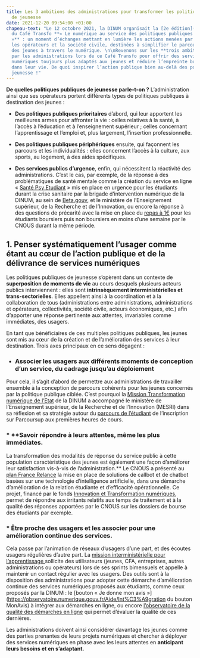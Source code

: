 ```yaml
---
title: Les 3 ambitions des administrations pour transformer les politiques publiques
  de jeunesse
date: 2021-12-20 09:54:00 +01:00
chapeau-text: "Le 12 octobre 2021, la DINUM organisait la [2e édition](https://www.numerique.gouv.fr/agenda/cafe-de-la-transfo-number-2-le-numerique-au-service-des-politiques-publiques-de-jeunesse/)
  du Café Transfo **« Le numérique au service des politiques publiques de jeunesse
  »** : un moment d’échanges mettant en lumière les actions menées par les administrations,
  les opérateurs et la société civile, destinées à simplifier le parcours administratif
  des jeunes à travers le numérique. \n\nRevenons sur les **trois ambitions** portées
  par les administrations lors de ce Café Transfo pour offrir des services publics
  numériques toujours plus adaptés aux jeunes et réduire l’empreinte bureaucratique
  dans leur vie. De quoi inspirer l’action publique bien au-delà des politiques de
  jeunesse !"
---
```


**De quelles politiques publiques de jeunesse parle-t-on ?**
L’administration ainsi que ses opérateurs portent différents types de politiques publiques à destination des jeunes :

* **Des politiques publiques prioritaires** d’abord, qui leur apportent les meilleures armes pour affronter la vie : celles relatives à la santé, à l’accès à l’éducation et à l’enseignement supérieur ; celles concernant l’apprentissage et l’emploi et, plus largement, l’insertion professionnelle. 

* **Des politiques publiques périphériques** ensuite, qui façonnent les parcours et les individualités : elles concernent l’accès à la culture, aux sports, au logement, à des aides spécifiques. 

* **Des services publics d’urgence**, enfin, qui nécessitent la réactivité des administrations.
C’est le cas, par exemple, de la réponse à des problématiques de santé mentale comme la création du service en ligne « [Santé Psy Etudiant](https://santepsy.etudiant.gouv.fr/) » mis en place en urgence pour les étudiants durant la crise sanitaire par la brigade d’intervention numérique de la DINUM, au sein de [Beta.gouv](https://beta.gouv.fr/), et le ministère de l’Enseignement supérieur, de la Recherche et de l’Innovation, ou encore la réponse à des questions de précarité avec la mise en place du [repas à 1€](https://www.enseignementsup-recherche.gouv.fr/cid156629/www.enseignementsup-recherche.gouv.fr/cid156629/un-repas-a-un-euro-pour-tous-les-etudiants-dans-tous-les-crous.html) pour les étudiants boursiers puis non boursiers en moins d’une semaine par le CNOUS durant la même période. 

## 1. Penser systématiquement l’usager comme étant au cœur de l’action publique et de la délivrance de services numériques

Les politiques publiques de jeunesse s’opèrent dans un contexte de **superposition de moments de vie** au cours desquels plusieurs acteurs publics interviennent : elles sont **intrinsèquement interministérielles et trans-sectorielles**. Elles appellent ainsi à la coordination et à la collaboration de tous (administrations entre administrations, administrations et opérateurs, collectivités, société civile, acteurs économiques, etc.) afin d’apporter une réponse pertinente aux attentes, invariables comme immédiates, des usagers.

En tant que bénéficiaires de ces multiples politiques publiques, les jeunes sont mis au cœur de la création et de l’amélioration des services à leur destination. Trois axes principaux en ce sens dégagent :

* ### Associer les usagers aux différents moments de conception d’un service, du cadrage jusqu’au déploiement
Pour cela, il s’agit d’abord de permettre aux administrations de travailler ensemble à la conception de parcours cohérents pour les jeunes concernés par la politique publique ciblée. 
C’est pourquoi la [Mission Transformation numérique de l’Etat](https://www.numerique.gouv.fr/services/conseil-strategie-transformation-numerique/) de la DINUM a accompagné le ministère de l’Enseignement supérieur, de la Recherche et de l’Innovation (MESRI) dans sa réflexion et sa stratégie autour du [parcours de l’étudiant](https://twitter.com/_DINUM/status/1337326033473777665?s=20) de l’inscription sur Parcoursup aux premières heures de cours.

### * **Savoir répondre à leurs attentes, même les plus immédiates. 
La transformation des modalités de réponse du service public à cette population caractéristique des jeunes est également une façon d’améliorer leur satisfaction vis-à-vis de l’administration.**
Le CNOUS a présenté au [plan France Relance](https://france-relance.transformation.gouv.fr/) la mise en place de solutions de callbot et de chatbot basées sur une technologie d’intelligence artificielle, dans une démarche d’amélioration de la relation étudiante et d’efficacité opérationnelle. Ce projet, financé par le fonds [Innovation et Transformation numériques](https://france-relance.transformation.gouv.fr/d088-mettre-en-uvre-une-reforme-prioritaire-du-gou), permet de répondre aux irritants relatifs aux temps de traitement et à la qualité des réponses apportées par le CNOUS sur les dossiers de bourse des étudiants par exemple.

### * **Être proche des usagers et les associer pour une amélioration continue des services.**
 Cela passe par l’animation de réseaux d’usagers d’une part, et des écoutes usagers régulières d’autre part. 
La [mission interministérielle pour l’apprentissage ](https://mission-apprentissage.gitbook.io/general/la-mission-apprentissage/la-demarche-mise-en-oeuvre)sollicite des utilisateurs (jeunes, CFA, entreprises, autres administrations ou opérateurs) lors de ses sprints bimensuels et appelle à maintenir un contact régulier avec les usagers. 
Des outils sont à la disposition des administrations pour adopter cette démarche d’amélioration continue des services numériques proposés aux étudiants, comme ceux proposés par la DINUM : le [bouton « Je donne mon avis »](https://observatoire.numerique.gouv.fr/Aide/Int%C3%A9gration du bouton MonAvis) à intégrer aux démarches en ligne, ou encore [l’observatoire de la qualité des démarches en ligne](https://observatoire.numerique.gouv.fr/) qui permet d’évaluer la qualité de ces dernières. 

Les administrations doivent ainsi considérer davantage les jeunes comme des parties prenantes de leurs projets numériques et chercher à déployer des services numériques en phase avec les leurs attentes en **anticipant leurs besoins et en s’adaptant.**
